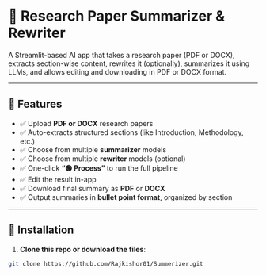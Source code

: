 # 📄 Research Paper Summarizer & Rewriter

A Streamlit-based AI app that takes a research paper (PDF or DOCX), extracts section-wise content, rewrites it (optionally), summarizes it using LLMs, and allows editing and downloading in PDF or DOCX format.

---

## 🚀 Features

- ✅ Upload **PDF or DOCX** research papers
- ✅ Auto-extracts structured sections (like Introduction, Methodology, etc.)
- ✅ Choose from multiple **summarizer** models
- ✅ Choose from multiple **rewriter** models (optional)
- ✅ One-click **“🟢 Process”** to run the full pipeline
- ✅ Edit the result in-app
- ✅ Download final summary as **PDF** or **DOCX**
- ✅ Output summaries in **bullet point format**, organized by section

---

## 🔧 Installation

1. **Clone this repo or download the files**:

```bash
git clone https://github.com/Rajkishor01/Summerizer.git
